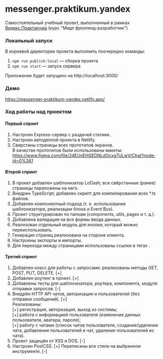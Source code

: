# messenger.praktikum.yandex
Самостоятельный учебный проект, выполненный в рамках [Яндекс.Практикума](https://praktikum.yandex.ru/) (курс "Мидл фронтенд-разработчик")

### Локальный запуск
В корневой директории проекта выполнить поочередно команды:  
1. `npm run publish:local` — сборка проекта  
2. `npm run start` — запуск сервера  
 
Приложение будет запущено на http://localhost:3000/  

### Демо
https://messenger-praktikum-yandex.netlify.app/  

### Ход работы над проектом
#### Первый спринт
1. Настроен Express-сервер с раздачей статики.
2. Настроен автодеплой проекта в Netlify. 
3. Сверстаны страницы всех прототипов экранов.  
В качестве прототипов были использованы макеты:  
https://www.figma.com/file/24EUnEHGEDNLdOcxg7ULwV/Chat?node-id=0%3A1  

#### Второй спринт
1. В проект добавлен шаблонизатор LoDash; все свёрстанные (ранее) страницы переложены на него.  
2. Внедрен TypeScript; добавлен скрипт для компилирования всех *.ts файлов.  
3. Добавлен компонентный подход (т. е. использование шаблонизатора, реализации блока и Event Bus).  
4. Проект структурирован по папкам (components, utils, pages и т. д.).  
5. Добавлена валидация на все формы ввода данных.  
6. Реализован отдельный модуль для кнопки, который можно переиспользовать.  
7. Генерация страниц реализована на стороне клиента.  
8. Настроены экспорты и импорты.  
9. Для перехода между страницами использованы ссылки в тегах <a>.  

#### Третий спринт
1. Добавлен класс для работы с запросами: реализованы методы GET, POST, PUT, DELETE. [+]  
2. Добавлен роутинг в проект. [+]  
3. Добавлены тесты для шаблонизатора, роутера, компонента, модуля отправки запросов. [-]  
4. Внедрён HTTP API чатов, авторизации и пользователей (без отправки сообщений). [+]  
Реализованы:  
[+] регистрация, авторизация, выход из системы;  
[+] работа с информацией пользователя (изменение данных пользователя, аватара, пароля);  
[+] работу с чатами (список чатов пользователя, создание/удаление чата, добавление пользователей в чат, удаление пользователей из чата).  
5. Проект защищён от XSS и DOS. [-]  
6. Настроен PostCSS. [+] Переписаны все стили на выбранном инструменте. [-]  